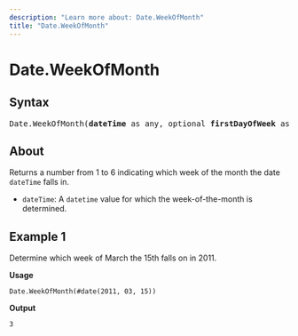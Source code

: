 ```yaml
---
description: "Learn more about: Date.WeekOfMonth"
title: "Date.WeekOfMonth"
---
```

# Date.WeekOfMonth

## Syntax

<pre>
Date.WeekOfMonth(<b>dateTime</b> as any, optional <b>firstDayOfWeek</b> as nullable number) as nullable number  
</pre>
  
## About

Returns a number from 1 to 6 indicating which week of the month the date `dateTime` falls in. 

* `dateTime`: A `datetime` value for which the week-of-the-month is determined.

## Example 1

Determine which week of March the 15th falls on in 2011.

**Usage**

```powerquery-m
Date.WeekOfMonth(#date(2011, 03, 15))
```

**Output**

`3`

